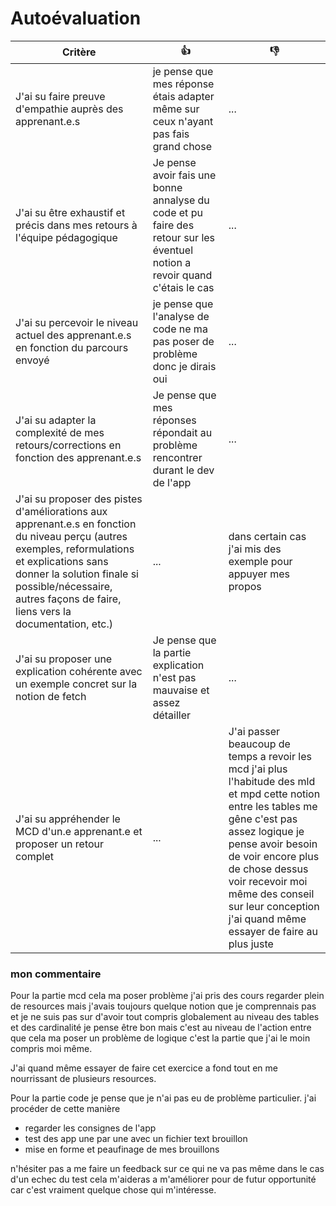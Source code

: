 # Autoévaluation

| Critère | 👍 | 👎 |
| ---------------- | ---------------- | ---------------- | 
| J'ai su faire preuve d'empathie auprès des apprenant.e.s | je pense que mes réponse étais adapter même sur ceux n'ayant pas fais grand chose | ... |
| J'ai su être exhaustif et précis dans mes retours à l'équipe pédagogique | Je pense avoir fais une bonne annalyse du code et pu faire des retour sur les éventuel notion a revoir quand c'étais le cas | ... |
| J'ai su percevoir le niveau actuel des apprenant.e.s en fonction du parcours envoyé | je pense que l'analyse de code ne ma pas poser de problème donc je dirais oui | ... |
| J'ai su adapter la complexité de mes retours/corrections en fonction des apprenant.e.s  | Je pense que mes réponses répondait au problème rencontrer durant le dev de l'app | ... |
| J'ai su proposer des pistes d'améliorations aux apprenant.e.s en fonction du niveau perçu (autres exemples, reformulations et explications sans donner la solution finale si possible/nécessaire, autres façons de faire, liens vers la documentation, etc.) | ... | dans certain cas j'ai mis des exemple pour appuyer mes propos |
| J'ai su proposer une explication cohérente avec un exemple concret sur la notion de fetch | Je pense que la partie explication n'est pas mauvaise et assez détailler | ... |
| J'ai su appréhender le MCD d'un.e apprenant.e et proposer un retour complet | ... | J'ai passer beaucoup de temps a revoir les mcd j'ai plus l'habitude des mld et mpd cette notion entre les tables me gêne c'est pas assez logique je pense avoir besoin de voir encore plus de chose dessus voir recevoir moi même des conseil sur leur conception j'ai quand même essayer de faire au plus juste |

### mon commentaire
Pour la partie mcd cela ma poser problème j'ai pris des cours regarder plein de resources mais j'avais toujours quelque notion que je comprennais pas et je ne suis pas sur d'avoir tout compris globalement au niveau des tables et des cardinalité je pense être bon mais c'est au niveau de l'action entre que cela ma poser un problème de logique c'est la partie que j'ai le moin compris moi même.

J'ai quand même essayer de faire cet exercice a fond tout en me nourrissant de plusieurs resources.

Pour la partie code je pense que je n'ai pas eu de problème particulier.
j'ai procéder de cette manière
* regarder les consignes de l'app
* test des app une par une avec un fichier text brouillon
* mise en forme et peaufinage de mes brouillons

n'hésiter pas a me faire un feedback sur ce qui ne va pas même dans le cas d'un echec du test cela m'aideras a m'améliorer pour de futur opportunité car c'est vraiment quelque chose qui m'intéresse.
